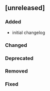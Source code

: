 ## [unreleased]

### Added

- initial changelog

### Changed

### Deprecated

### Removed

### Fixed
